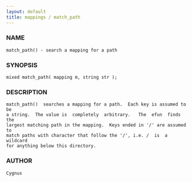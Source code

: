 ```yaml
---
layout: default
title: mappings / match_path
---
```


### NAME

    match_path() - search a mapping for a path

### SYNOPSIS

    mixed match_path( mapping m, string str );

### DESCRIPTION

    match_path()  searches a mapping for a path.  Each key is assumed to be
    a string.  The value is  completely  arbitrary.   The  efun  finds  the
    largest matching path in the mapping.  Keys ended in '/' are assumed to
    match paths with character that follow the '/', i.e. /  is  a  wildcard
    for anything below this directory.

### AUTHOR

    Cygnus

